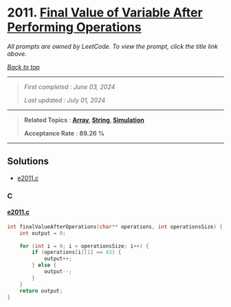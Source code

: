 # 2011. [Final Value of Variable After Performing Operations](<https://leetcode.com/problems/final-value-of-variable-after-performing-operations>)

*All prompts are owned by LeetCode. To view the prompt, click the title link above.*

*[Back to top](<../README.md>)*

------

> *First completed : June 03, 2024*
>
> *Last updated : July 01, 2024*

------

> **Related Topics** : **[Array](<by_topic/Array.md>), [String](<by_topic/String.md>), [Simulation](<by_topic/Simulation.md>)**
>
> **Acceptance Rate** : **89.26 %**

------

## Solutions

- [e2011.c](<../my-submissions/e2011.c>)
### C
#### [e2011.c](<../my-submissions/e2011.c>)
```C
int finalValueAfterOperations(char** operations, int operationsSize) {
    int output = 0;
    
    for (int i = 0; i < operationsSize; i++) {
        if (operations[i][1] == 43) {
            output++;
        } else {
            output--;
        }
    }
    return output;
}
```

